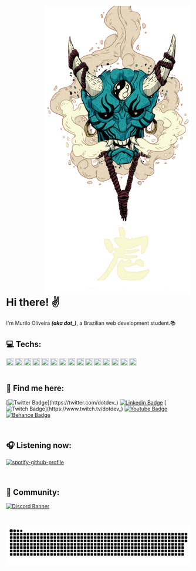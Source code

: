 <a target="_blank" rel="noopener noreferrer" href="https://supermariodraws.artstation.com" ><img  style="margin-left: 100px" src="./png/oni.png" min-width="350px" max-width="500px" width="400px" align="right" alt="Oni"></a>

<h1 align="left" >
Hi there! ✌
</h1>

<p>I'm Murilo Oliveira <i><b>(aka dot_)</b></i>, a Brazilian web development student.📚</p>


<h2>💻 Techs:</h2>

<div align="left" style="display: inline_block" >

<img height="20" width="20" src='https://cdn.jsdelivr.net/gh/devicons/devicon/icons/git/git-original.svg'>

<img height="20" width="20" src='https://cdn.jsdelivr.net/gh/devicons/devicon/icons/github/github-original.svg'>

<img height="20" width="20" src='https://cdn.jsdelivr.net/gh/devicons/devicon/icons/html5/html5-original.svg'>

<img height="20" width="20" src='https://cdn.jsdelivr.net/gh/devicons/devicon/icons/css3/css3-original.svg'>

<img height="20" width="20" src='https://cdn.jsdelivr.net/gh/devicons/devicon/icons/javascript/javascript-original.svg'>
  
<img height="20" width="20" src='https://cdn.jsdelivr.net/gh/devicons/devicon/icons/typescript/typescript-original.svg'>

<img height="20" width="20" src='https://cdn.jsdelivr.net/gh/devicons/devicon/icons/nodejs/nodejs-original.svg'>

<img height="20" width="20" src='https://cdn.jsdelivr.net/gh/devicons/devicon/icons/react/react-original.svg'>

<img height="20" width="20" src='https://cdn.jsdelivr.net/gh/devicons/devicon/icons/vuejs/vuejs-original.svg'>

<img height="20" width="20" src='https://cdn.jsdelivr.net/gh/devicons/devicon/icons/php/php-original.svg'>

<img height="20" width="20" src='https://cdn.jsdelivr.net/gh/devicons/devicon/icons/postgresql/postgresql-original.svg'>

<img height="20" width="20" src='https://cdn.jsdelivr.net/gh/devicons/devicon/icons/mysql/mysql-original.svg'>

<img height="20" width="20" src='https://cdn.jsdelivr.net/gh/devicons/devicon/icons/mongodb/mongodb-original.svg'>
  
<img height="20" width="20" src='https://cdn.jsdelivr.net/gh/devicons/devicon/icons/figma/figma-original.svg'>

<img height="20" width="20" src='https://cdn.jsdelivr.net/gh/devicons/devicon/icons/xd/xd-line.svg'>

</div>

</br>

<div align="left">

<h2>💬 Find me here:</h2>

<div style="display: inline_block" align="left">

[![Twitter Badge](https://img.shields.io/badge/-Twitter-5c3ec9?style=flat-square&labelColor=50FA7B&logo=twitter&logoColor=31363F&link=https://twitter.com/dotdev_)](https://twitter.com/dotdev_)
[![Linkedin Badge](https://img.shields.io/badge/-LinkedIn-5c3ec9?style=flat-square&labelColor=50FA7B&logo=Linkedin&logoColor=31363F&link=https://www.linkedin.com/in/murilo-o)](https://www.linkedin.com/in/murilo-o)
[![Twitch Badge](https://img.shields.io/badge/-Twitch-5c3ec9?style=flat-square&labelColor=50FA7B&logo=Twitch&logoColor=31363F&link=https://www.twitch.tv/dotdev_)](https://www.twitch.tv/dotdev_)
[![Youtube Badge](https://img.shields.io/badge/-Youtube-5c3ec9?style=flat-square&labelColor=50FA7B&logo=Youtube&logoColor=31363F&link=https://www.youtube.com/channel/UCgZ3l4znZzx9pVX7N7MVdng)](https://www.youtube.com/channel/UCgZ3l4znZzx9pVX7N7MVdng)
[![Behance Badge](https://img.shields.io/badge/-Behance-5c3ec9?style=flat-square&labelColor=50FA7B&logo=Behance&logoColor=31363F&link=https://www.behance.net/murilo-o)](https://www.behance.net/murilo-o)

</div>
</div>

</br>

<div align="left">
<h2>🎧 Listening now:</h2>

[![spotify-github-profile](https://spotify-github-profile.vercel.app/api/view?uid=i0buq9ey3yf4ki78q5bn5ogn9&cover_image=true&theme=novatorem)](https://spotify-github-profile.vercel.app/api/view?uid=i0buq9ey3yf4ki78q5bn5ogn9&redirect=true)

</div>


</br>

<div align="left">
<h2>👥 Community:</h2>

[![Discord Banner](https://discordapp.com/api/guilds/842160542059855934/widget.png?style=banner2)](https://discord.gg/6qja9pEJa9)

</div>

</br>

<span align="center"><img src="./svg/github-contribution-grid-snake.svg" align="center" alt="Snake"></span>
